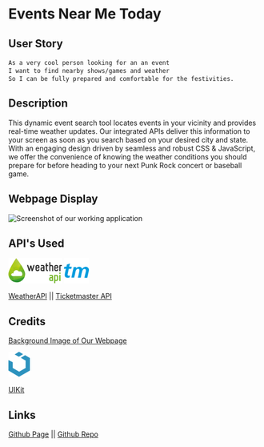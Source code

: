 # Events Near Me Today

## User Story
```
As a very cool person looking for an an event
I want to find nearby shows/games and weather
So I can be fully prepared and comfortable for the festivities.
```

## Description
This dynamic event search tool locates events in your vicinity and provides real-time weather updates. Our integrated APIs deliver this information to your screen as soon as you search based on your desired city and state. With an engaging design driven by seamless and robust CSS & JavaScript, we offer the convenience of knowing the weather conditions you should prepare for before heading to your next Punk Rock concert or baseball game.

## Webpage Display
![Screenshot of our working application](<assets/Images/App Screenshot.png>)

## API's Used
![WeatherAPI logo](assets/Images/WeatherAPIlogo.webp) 
<img src="assets/Images/ticketmaster.png" alt ="Ticketmaster logo" height="50px">  

[WeatherAPI](https://www.weatherapi.com) || [Ticketmaster API](https://developer.ticketmaster.com/products-and-docs/apis/discovery-api/v2/)


## Credits
[Background Image of Our Webpage](https://wallpapercave.com/wp/wp2349475.jpg)

<img src="assets/Images/UIKit.png" alt="UIKit logo" height="50px">

[UIKit](https://getuikit.com/docs/introduction) 

## Links
[Github Page](https://samelimill.github.io/event-finder-port/) || 
[Github Repo](https://github.com/samelimill/event-finder-port)



